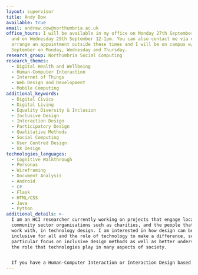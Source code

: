 ```yaml
---
layout: supervisor
title: Andy Dow
available: true
email: andrew.dow@northumbria.ac.uk
office_hours: I will be available in my office on Monday 27th September 12-1pm
  and on Wednesday 29th September 12-1pm. You can also contact me via email to
  arrange an appointment outside these times and I will be on campus w/c 27th
  September on Monday, Wednesday and Thursday.
research_group: Northumbria Social Computing
research_themes:
  - Digital Health and Wellbeing
  - Human-Computer Interaction
  - Internet of Things
  - Web Design and Development
  - Mobile Computing
additional_keywords:
  - Digital Civics
  - Digital Living
  - Equality Diversity & Inclusion
  - Inclusive Design
  - Interaction Design
  - Participatory Design
  - Qualitative Methods
  - Social Computing
  - User Centred Design
  - UX Design
technologies_languages:
  - Cognitive Walkthrough
  - Personas
  - Wireframing
  - Document Analysis
  - Android
  - C#
  - Flask
  - HTML/CSS
  - Java
  - Python
additional_details: >-
  I am an HCI researcher currently working on projects that engage local
  community sector organisations such as charities, and the people that they
  work with, in technology design. I am interested in how design can be more
  inclusive for all and the role of technology to make a difference, so I have a
  particular focus on inclusive design methods as well as better understanding
  the role that technologies play in many aspects of society. 


  If you have a Human-Computer Interaction or Interaction Design based project idea in mind I would be very happy to discuss that with you. Equally, if you are thinking along the lines of any of the themes and keywords above, I would be keen to hear your ideas and help you to develop them further, so do get in touch (andrew.dow@northumbria.ac.uk).
---
```

